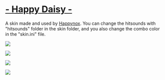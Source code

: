 # [- Happy Daisy -](https://mega.nz/file/XthhjQiS#vy7pS4cjAxYI9ZhmAWLirpMjr6P6YKD6sHC6TMb8n0w)

A skin made and used by [Happynox](https://osu.ppy.sh/users/15101580). You can change the hitsounds with "hitsounds" folder in the skin folder, and you also change the combo color in the "skin.ini" file.

![](https://i.imgur.com/yUtHZWq.png)

![](https://i.imgur.com/7x6BjnY.png)

![](https://i.imgur.com/oAFmLMb.png)

![](https://i.imgur.com/Qy4TiyW.png)
